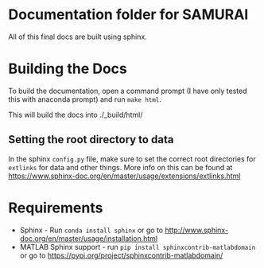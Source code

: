 # Documentation folder for SAMURAI

All of this final docs are built using sphinx.

# Building the Docs

To build the documentation, open a command prompt (I have only tested this with anaconda prompt) and run `make html`.

This will build the docs into ./_build/html/

## Setting the root directory to data

In the sphinx `config.py` file, make sure to set the correct root directories for `extlinks` for data and other things. More info on this can be found at https://www.sphinx-doc.org/en/master/usage/extensions/extlinks.html

# Requirements

- Sphinx - Run `conda install sphinx` or go to http://www.sphinx-doc.org/en/master/usage/installation.html
- MATLAB Sphinx support - run `pip install sphinxcontrib-matlabdomain` or go to https://pypi.org/project/sphinxcontrib-matlabdomain/


